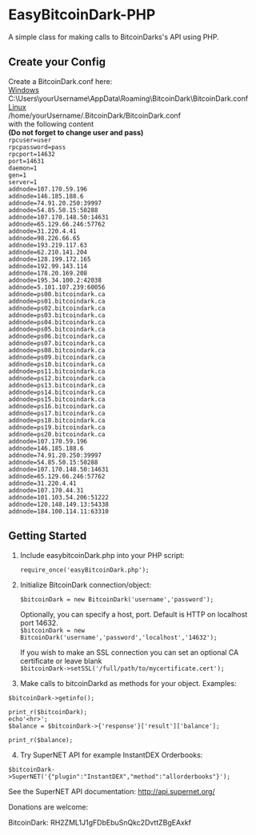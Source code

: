 # EasyBitcoinDark-PHP
A simple class for making calls to BitcoinDarks's API using PHP.

Create your Config
---------------

Create a BitcoinDark.conf here:<br>
<u>Windows</u><br>
C:\Users\yourUsername\AppData\Roaming\BitcoinDark\BitcoinDark.conf<br>
<u>Linux</u><br>
/home/yourUsername/.BitcoinDark/BitcoinDark.conf<br>
with the following content<br>
<b>(Do not forget to change user and pass)</b><br>
`rpcuser=user`<br>
`rpcpassword=pass`<br>
`rpcport=14632`<br>
`port=14631`<br>
`daemon=1`<br>
`gen=1`<br>
`server=1`<br>
`addnode=107.170.59.196`<br>
`addnode=146.185.188.6`<br>
`addnode=74.91.20.250:39997`<br>
`addnode=54.85.50.15:50288`<br>
`addnode=107.170.148.50:14631`<br>
`addnode=65.129.66.246:57762`<br>
`addnode=31.220.4.41`<br>
`addnode=98.226.66.65`<br>
`addnode=193.219.117.63`<br>
`addnode=62.210.141.204`<br>
`addnode=128.199.172.165`<br>
`addnode=192.99.143.114`<br>
`addnode=178.20.169.208`<br>
`addnode=195.34.100.2:42038`<br>
`addnode=5.101.107.239:60056`<br>
`addnode=ps00.bitcoindark.ca`<br>
`addnode=ps01.bitcoindark.ca`<br>
`addnode=ps02.bitcoindark.ca`<br>
`addnode=ps03.bitcoindark.ca`<br>
`addnode=ps04.bitcoindark.ca`<br>
`addnode=ps05.bitcoindark.ca`<br>
`addnode=ps06.bitcoindark.ca`<br>
`addnode=ps07.bitcoindark.ca`<br>
`addnode=ps08.bitcoindark.ca`<br>
`addnode=ps09.bitcoindark.ca`<br>
`addnode=ps10.bitcoindark.ca`<br>
`addnode=ps11.bitcoindark.ca`<br>
`addnode=ps12.bitcoindark.ca`<br>
`addnode=ps13.bitcoindark.ca`<br>
`addnode=ps14.bitcoindark.ca`<br>
`addnode=ps15.bitcoindark.ca`<br>
`addnode=ps16.bitcoindark.ca`<br>
`addnode=ps17.bitcoindark.ca`<br>
`addnode=ps18.bitcoindark.ca`<br>
`addnode=ps19.bitcoindark.ca`<br>
`addnode=ps20.bitcoindark.ca`<br>
`addnode=107.170.59.196`<br>
`addnode=146.185.188.6`<br>
`addnode=74.91.20.250:39997`<br>
`addnode=54.85.50.15:50288`<br>
`addnode=107.170.148.50:14631`<br>
`addnode=65.129.66.246:57762`<br>
`addnode=31.220.4.41`<br>
`addnode=107.170.44.31`<br>
`addnode=101.103.54.206:51222`<br>
`addnode=120.148.149.13:54338`<br>
`addnode=184.100.114.11:63310`<br>

Getting Started
---------------
1. Include easybitcoinDark.php into your PHP script:

	`require_once('easyBitcoinDark.php');`
2. Initialize BitcoinDark connection/object:

	`$bitcoinDark = new BitcoinDark('username','password');`<br>

	Optionally, you can specify a host, port. Default is HTTP on localhost port 14632.<br>
	`$bitcoinDark = new BitcoinDark('username','password','localhost','14632');`

	If you wish to make an SSL connection you can set an optional CA certificate or leave blank<br>
	`$bitcoinDark->setSSL('/full/path/to/mycertificate.cert');`

3. Make calls to bitcoinDarkd as methods for your object. Examples:

  `$bitcoinDark->getinfo();`<br>
  
  `print_r($bitcoinDark);`<br>
  `echo'<hr>';`<br>
  `$balance = $bitcoinDark->{'response'}['result']['balance'];`<br>
  
  `print_r($balance);`
  
4. Try SuperNET API for example InstantDEX Orderbooks:
	
  `$bitcoinDark->SuperNET('{"plugin":"InstantDEX","method":"allorderbooks"}');`<br>

See the SuperNET API documentation: http://api.supernet.org/

Donations are welcome: 

BitcoinDark: RH2ZML1J1gFDbEbuSnQkc2DvttZBgEAxkf
